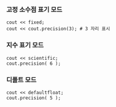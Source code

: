 ### 고정 소수점 표기 모드
```
cout << fixed;
cout << cout.precision(3); # 3 자리 표시
```

### 지수 표기 모드
```
cout << scientific;
cout.precision( 6 );
```

### 디폴트 모드
```
cout << defaultfloat;
cout.precision( 5 );
```